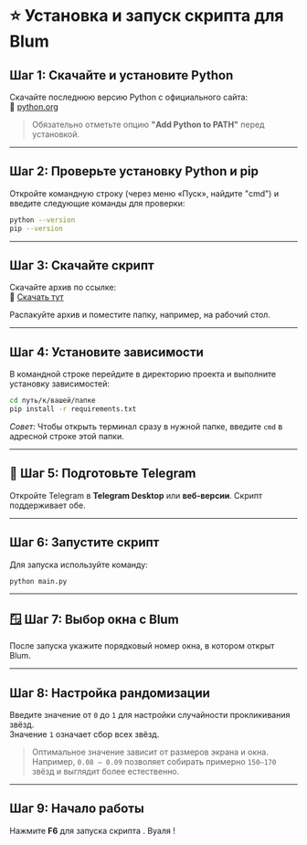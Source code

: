 # ⭐ Установка и запуск скрипта для Blum

##  Шаг 1: Скачайте и установите Python

Скачайте последнюю версию Python с официального сайта:  
🔗 [python.org](https://www.python.org/)

> Обязательно отметьте опцию **"Add Python to PATH"** перед установкой.

---

## Шаг 2: Проверьте установку Python и pip

Откройте командную строку (через меню «Пуск», найдите "cmd") и введите следующие команды для проверки:

```bash
python --version
pip --version
```

---

## Шаг 3: Скачайте скрипт

Скачайте архив по ссылке:  
🔗 [Скачать тут]()

Распакуйте архив и поместите папку, например, на рабочий стол.

---

## Шаг 4: Установите зависимости

В командной строке перейдите в директорию проекта и выполните установку зависимостей:

```bash
cd путь/к/вашей/папке
pip install -r requirements.txt
```

 *Совет:* Чтобы открыть терминал сразу в нужной папке, введите `cmd` в адресной строке этой папки.

---

## 💬 Шаг 5: Подготовьте Telegram

Откройте Telegram в **Telegram Desktop** или **веб-версии**. Скрипт поддерживает обе.

---

##  Шаг 6: Запустите скрипт

Для запуска используйте команду:

```bash
python main.py
```

---

## 🪟 Шаг 7: Выбор окна с Blum

После запуска укажите порядковый номер окна, в котором открыт Blum.

---

## Шаг 8: Настройка рандомизации

Введите значение от `0` до `1` для настройки случайности прокликивания звёзд.  
Значение `1` означает сбор всех звёзд.

> Оптимальное значение зависит от размеров экрана и окна. Например, `0.08 – 0.09` позволяет собирать примерно `150–170` звёзд и выглядит более естественно.

---

##  Шаг 9: Начало работы

Нажмите **F6** для запуска скрипта . Вуаля ! 

